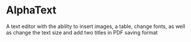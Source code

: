 # AlphaText
A text editor with the ability to insert images, a table, change fonts, as well as change the text size and add two titles in PDF saving format
